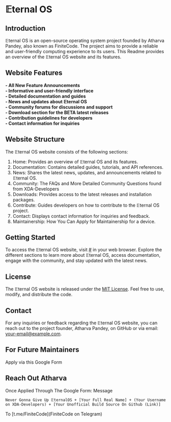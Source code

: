 # 𝔼ternal OS

## Introduction
𝔼ternal OS is an open-source operating system project founded by Atharva Pandey, also known as FiniteCode.
The project aims to provide a reliable and user-friendly computing experience to its users.
This Readme provides an overview of the 𝔼ternal OS website and its features.

## Website Features
<b>
- All New Feature Announcements <br>
- Informative and user-friendly interface <br>
- Detailed documentation and guides <br>
- News and updates about 𝔼ternal OS <br>
- Community forums for discussions and support <br>
- Download section for the BETA latest releases <br>
- Contribution guidelines for developers <br>
- Contact information for inquiries
</b>

## Website Structure
The 𝔼ternal OS website consists of the following sections:

1. Home: Provides an overview of 𝔼ternal OS and its features.
2. Documentation: Contains detailed guides, tutorials, and API references.
3. News: Shares the latest news, updates, and announcements related to 𝔼ternal OS.
4. Community: The FAQs and More Detailed Community Questions found from XDA-Developers
5. Downloads: Provides access to the latest releases and installation packages.
6. Contribute: Guides developers on how to contribute to the 𝔼ternal OS project.
7. Contact: Displays contact information for inquiries and feedback.
8. Maintainership: How You Can Apply for Maintainership for a device.

## Getting Started
To access the 𝔼ternal OS website, visit [#](EternalOS) in your web browser. Explore the different sections to learn more about 𝔼ternal OS, access documentation, engage with the community, and stay updated with the latest news.

## License
The 𝔼ternal OS website is released under the [MIT License](LICENSE). Feel free to use, modify, and distribute the code.

## Contact
For any inquiries or feedback regarding the 𝔼ternal OS website, you can reach out to the project founder, Atharva Pandey, on GitHub or via email: [your-email@example.com](mailto:your-email@example.com).

## For Future Maintainers
Apply via this Google Form

## Reach Out Atharva
Once Applied Through The Google Form:
Message 
```
Never Gonna Give Up 𝔼ternalOS + [Your Full Real Name] + (Your Username on XDA-Developers) + [Your Unofficial Build Source On Github (Link)]
```
To [t.me/FiniteCode](FiniteCode on Telegram)
